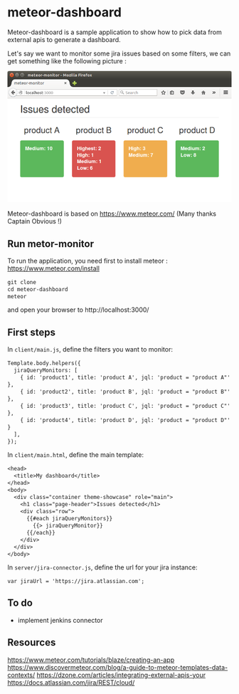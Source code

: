 # meteor-dashboard

Meteor-dashboard is a sample application to show how to pick data from external apis to generate a dashboard.

Let's say we want to monitor some jira issues based on some filters, we can get something like the following picture :

![sample_dashboard](./sample_dashboard.png "sample_dashboard")

Meteor-dashboard is based on https://www.meteor.com/ (Many thanks Captain Obvious !)

## Run metor-monitor

To run the application, you need first to install meteor : https://www.meteor.com/install

    git clone
    cd meteor-dashboard
    meteor

and open your browser to http://localhost:3000/


## First steps

In `client/main.js`, define the filters you want to monitor:

    Template.body.helpers({
      jiraQueryMonitors: [
        { id: 'product1', title: 'product A', jql: 'product = "product A"' },
        { id: 'product2', title: 'product B', jql: 'product = "product B"' },
        { id: 'product3', title: 'product C', jql: 'product = "product C"' },
        { id: 'product4', title: 'product D', jql: 'product = "product D"' }
      ],
    });

In `client/main.html`, define the main template:

    <head>
      <title>My dashboard</title>
    </head>
    <body>
      <div class="container theme-showcase" role="main">
        <h1 class="page-header">Issues detected</h1>
        <div class="row">
          {{#each jiraQueryMonitors}}
            {{> jiraQueryMonitor}}
          {{/each}}
        </div>
      </div>
    </body>

In `server/jira-connector.js`, define the url for your jira instance:

    var jiraUrl = 'https://jira.atlassian.com';

## To do

- implement jenkins connector

## Resources
https://www.meteor.com/tutorials/blaze/creating-an-app
https://www.discovermeteor.com/blog/a-guide-to-meteor-templates-data-contexts/
https://dzone.com/articles/integrating-external-apis-your
https://docs.atlassian.com/jira/REST/cloud/
